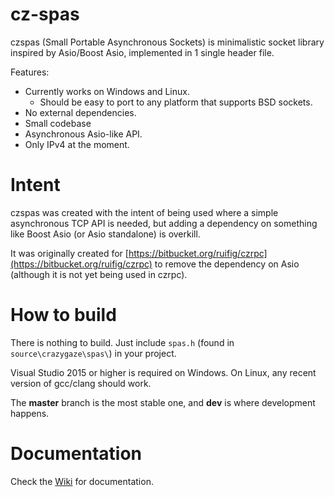 cz-spas
=======

czspas (Small Portable Asynchronous Sockets) is minimalistic socket library inspired by Asio/Boost Asio, implemented in 1 single header file.

Features:

* Currently works on Windows and Linux.
	* Should be easy to port to any platform that supports BSD sockets.
* No external dependencies.
* Small codebase
* Asynchronous Asio-like API.
* Only IPv4 at the moment.

Intent
======

czspas was created with the intent of being used where a simple asynchronous TCP API is needed, but adding a dependency on something like Boost Asio (or Asio standalone) is overkill.

It was originally created for [https://bitbucket.org/ruifig/czrpc](https://bitbucket.org/ruifig/czrpc) to remove the dependency on Asio (although it is not yet being used in czrpc).

How to build
============

There is nothing to build. Just include ```spas.h``` (found in ```source\crazygaze\spas\```) in your project.

Visual Studio 2015 or higher is required on Windows. On Linux, any recent version of gcc/clang should work.

The **master** branch is the most stable one, and **dev** is where development happens.

Documentation
=============

Check the [Wiki](https://github.com/ruifig/czspas/wiki) for documentation.



